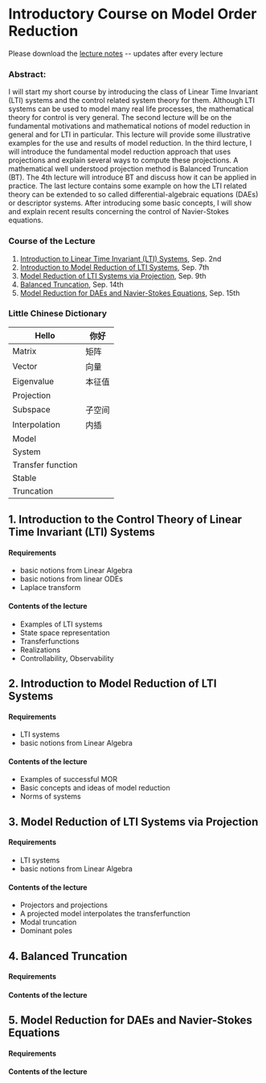 # Introductory Course on Model Order Reduction 

Please download the [lecture notes](https://github.com/highlando/mor-shortcourse-SH/raw/gh-pages/lecture_notes.pdf) -- updates after every lecture

### Abstract: 

I will start my short course by introducing the class of Linear Time Invariant (LTI) systems and the control related system theory for them. Although LTI systems can be used to model many real life processes, the mathematical theory for control is very general. The second lecture will be on the fundamental motivations and mathematical notions of model reduction in general and for LTI in particular. This lecture will provide some illustrative examples for the use and results of model reduction. In the third lecture, I will introduce the fundamental model reduction approach that uses projections and explain several ways to compute these projections. A mathematical well understood projection method is Balanced Truncation (BT). The 4th lecture will introduce BT and discuss how it can be applied in practice. The last lecture contains some example on how the LTI related theory can be extended to so called differential-algebraic equations (DAEs) or descriptor systems. After introducing some basic concepts, I will show and explain recent results concerning the control of Navier-Stokes equations.

### Course of the Lecture
 1. [Introduction to Linear Time Invariant (LTI) Systems](#1-introduction-to-the-control-theory-of-linear-time-invariant-lti-systems), Sep. 2nd 
 2. [Introduction to Model Reduction of LTI Systems](#2-introduction-to-model-reduction-of-lti-systems), Sep. 7th
 3. [Model Reduction of LTI Systems via Projection](#3-model-reduction-of-lti-systems-via-projection), Sep. 9th 
 4. [Balanced Truncation](#4-balanced-truncation), Sep. 14th
 5. [Model Reduction for DAEs and Navier-Stokes Equations](#5-model-reduction-for-daes-and-navier-stokes-equations), Sep. 15th

### Little Chinese Dictionary

| Hello | 你好 |
--------|--------
| Matrix| 矩阵 |
| Vector| 向量 |
| Eigenvalue |本征值|
| Projection ||
| Subspace |子空间|
| Interpolation |内插|
| Model ||
| System ||
| Transfer function ||
| Stable ||
| Truncation ||

##  1. Introduction to the Control Theory of Linear Time Invariant (LTI) Systems

#### Requirements
 * basic notions from Linear Algebra
 * basic notions from linear ODEs
 * Laplace transform

#### Contents of the lecture
 * Examples of LTI systems
 * State space representation
 * Transferfunctions
 * Realizations 
 * Controllability, Observability

## 2. Introduction to Model Reduction of LTI Systems

#### Requirements
 * LTI systems 
 * basic notions from Linear Algebra

#### Contents of the lecture
 * Examples of successful MOR 
 * Basic concepts and ideas of model reduction
 * Norms of systems


##  3. Model Reduction of LTI Systems via Projection
#### Requirements
 * LTI systems 
 * basic notions from Linear Algebra

#### Contents of the lecture
 * Projectors and projections
 * A projected model interpolates the transferfunction
 * Modal truncation
 * Dominant poles

##  4. Balanced Truncation

#### Requirements

#### Contents of the lecture


##  5. Model Reduction for DAEs and Navier-Stokes Equations

#### Requirements

#### Contents of the lecture


